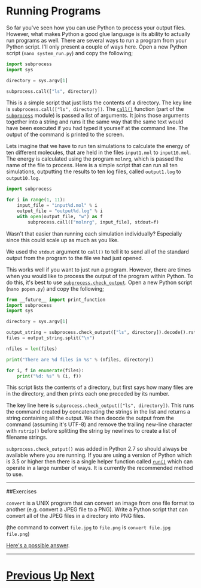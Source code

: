 # Running Programs

So far you've seen how you can use Python to process your output files. However, what makes Python a good glue language is its ability to actually run programs as well. There are several ways to run a program from your Python script. I'll only present a couple of ways here. Open a new Python script (`nano system_run.py`) and copy the following;

```python
import subprocess
import sys

directory = sys.argv[1]

subprocess.call(["ls", directory])
```

This is a simple script that just lists the contents of a directory. The key line is `subprocess.call(["ls", directory])`. The [`call()`](https://docs.python.org/library/subprocess.html#subprocess.call) function (part of the [`subprocess`](https://docs.python.org/library/subprocess.html) module) is passed a list of arguments. It joins those arguments together into a string and runs it the same way that the same text would have been executed if you had typed it yourself at the command line. The output of the command is printed to the screen.

Lets imagine that we have to run ten simulations to calculate the energy of ten different molecules, that are held in the files `input1.mol` to `input10.mol`. The energy is calculated using the program `molnrg`, which is passed the name of the file to process. Here is a simple script that can run all ten simulations, outputting the results to ten log files, called `output1.log` to `output10.log`.

```python
import subprocess

for i in range(1, 11):
    input_file = "input%d.mol" % i
    output_file = "output%d.log" % i
    with open(output_file, "w") as f
        subprocess.call(["molnrg", input_file], stdout=f)
```

Wasn't that easier than running each simulation individually? Especially since this could scale up as much as you like.

We used the `stdout` argument to `call()` to tell it to send all of the standard output from the program to the file we had just opened.

This works well if you want to just run a program. However, there are times when you would like to process the output of the program within Python. To do this, it's best to use [`subprocess.check_output`](https://docs.python.org/3/library/subprocess.html#subprocess.check_output). Open a new Python script (`nano popen.py`) and copy the following;

```python
from __future__ import print_function
import subprocess
import sys

directory = sys.argv[1]

output_string = subprocess.check_output(["ls", directory]).decode().rstrip()
files = output_string.split("\n")

nfiles = len(files)

print("There are %d files in %s" % (nfiles, directory))

for i, f in enumerate(files):
    print("%d: %s" % (i, f))
```

This script lists the contents of a directory, but first says how many files are in the directory, and then prints each one preceded by its number.

The key line here is `subprocess.check_output(["ls", directory])`. This runs the command created by concatenating the strings in the list and returns a string containing all the output. We then deocde the output from the command (assuming it's UTF-8) and remove the trailing new-line character with `rstrip()` before splitting the string by newlines to create a list of filename strings.

`subprocess.check_output()` was added in Python 2.7 so should always be available where you are running. If you are using a version of Python which is 3.5 or higher then there is a single helper function called [`run()`](https://docs.python.org/library/subprocess.html#subprocess.run) which can operate in a large number of ways. It is currently the recommended method to use.

***

##Exercises

`convert` is a UNIX program that can convert an image from one file format to
another (e.g. convert a JPEG file to a PNG). Write a Python script that can convert 
all of the JPEG files in a directory into PNG files.

(the command to convert `file.jpg` to `file.png` is `convert file.jpg file.png`)

[Here's a possible answer](running_answer.md).

***

# [Previous](replacing.md) [Up](README.md) [Next](jobs.md)
